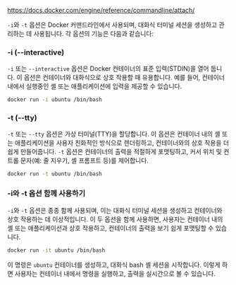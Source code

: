 https://docs.docker.com/engine/reference/commandline/attach/

`-i`와 `-t` 옵션은 Docker 커맨드라인에서 사용되며, 대화식 터미널 세션을 생성하고 관리하는 데 사용됩니다. 각 옵션의 기능은 다음과 같습니다:

### -i (--interactive)

`-i` 또는 `--interactive` 옵션은 Docker 컨테이너의 표준 입력(STDIN)을 열어 둡니다. 이 옵션은 컨테이너와 대화식으로 상호 작용할 때 유용합니다. 예를 들어, 컨테이너 내에서 실행중인 셸 또는 애플리케이션에 입력을 제공할 수 있습니다.

```bash
docker run -i ubuntu /bin/bash
```

### -t (--tty)

`-t` 또는 `--tty` 옵션은 가상 터미널(TTY)을 할당합니다. 이 옵션은 컨테이너 내의 셸 또는 애플리케이션을 사용자 친화적인 방식으로 렌더링하고, 컨테이너와의 상호 작용을 더 쉽게 만들어줍니다. `-t` 옵션은 컨테이너의 출력을 적절하게 포맷팅하고, 커서 위치 및 컨트롤 문자(예: 줄 지우기, 셸 프롬프트 등)를 제어합니다.

```bash
docker run -t ubuntu /bin/bash
```

### -i와 -t 옵션 함께 사용하기

`-i`와 `-t` 옵션은 종종 함께 사용되며, 이는 대화식 터미널 세션을 생성하고 컨테이너와 상호 작용하는 데 이상적입니다. 이 두 옵션을 함께 사용하면, 사용자는 컨테이너 내의 셸 또는 애플리케이션과 상호 작용하고, 컨테이너의 출력을 보기 쉽게 포맷팅할 수 있습니다.

```bash
docker run -it ubuntu /bin/bash
```

이 명령은 `ubuntu` 컨테이너를 생성하고, 대화식 bash 셸 세션을 시작합니다. 이렇게 하면 사용자는 컨테이너 내에서 명령을 실행하고, 출력을 실시간으로 볼 수 있습니다.
